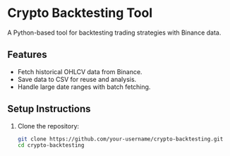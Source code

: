 # Crypto Backtesting Tool

A Python-based tool for backtesting trading strategies with Binance data.

## Features
- Fetch historical OHLCV data from Binance.
- Save data to CSV for reuse and analysis.
- Handle large date ranges with batch fetching.

## Setup Instructions
1. Clone the repository:
   ```bash
   git clone https://github.com/your-username/crypto-backtesting.git
   cd crypto-backtesting
